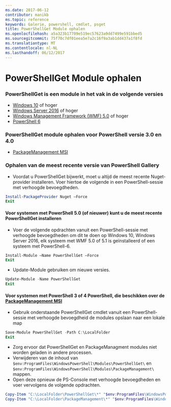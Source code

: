 ```yaml
---
ms.date: 2017-06-12
contributor: manikb
ms.topic: reference
keywords: Galerie, powershell, cmdlet, psget
title: PowerShellGet Module ophalen
ms.openlocfilehash: a5a323b17709e519ec57623a9dd7499e591bbed5
ms.sourcegitcommit: 75f70c7df01eea5e7a2c16f9a3ab1dd437a1f8fd
ms.translationtype: MT
ms.contentlocale: nl-NL
ms.lasthandoff: 06/12/2017
---
```

<a name="get-powershellget-module"></a>PowerShellGet Module ophalen
========================

### <a name="powershellget-is-an-in-box-module-in-the-following-releases"></a>PowerShellGet is een module in het vak in de volgende versies
- [Windows 10](https://www.microsoft.com/en-us/windows/get-windows-10) of hoger
- [Windows Server 2016](https://technet.microsoft.com/en-us/windows-server-docs/get-started/windows-server-2016) of hoger
- [Windows Management Framework (WMF) 5.0](https://www.microsoft.com/en-us/download/details.aspx?id=50395) of hoger
- [PowerShell 6](https://github.com/PowerShell/PowerShell/releases)

### <a name="get-powershellget-module-for-powershell-versions-30-and-40"></a>PowerShellGet module ophalen voor PowerShell versie 3.0 en 4.0
- [PackageManagement MSI](http://go.microsoft.com/fwlink/?LinkID=746217&clcid=0x409) 

### <a name="get-the-latest-version-from-powershell-gallery"></a>Ophalen van de meest recente versie van PowerShell Gallery

- Voordat u PowerShellGet bijwerkt, moet u altijd de meest recente Nuget-provider installeren. Voer hiertoe de volgende in een PowerShell-sessie met verhoogde bevoegdheden.
```powershell
Install-PackageProvider Nuget –Force
Exit
```

#### <a name="for-systems-with-powershell-50-or-newer-you-can-install-the-latest-powershellget"></a>Voor systemen met PowerShell 5.0 (of nieuwer) kunt u de meest recente PowerShellGet installeren 
- Voer de volgende opdrachten vanuit een PowerShell-sessie met verhoogde bevoegdheden om dit te doen op Windows 10, Windows Server 2016, elk systeem met WMF 5.0 of 5.1 is geïnstalleerd of een systeem met PowerShell-6.
```powershell
Install-Module –Name PowerShellGet –Force
Exit
```

- Update-Module gebruiken om nieuwe versies.
```powershell
Update-Module -Name PowerShellGet
Exit
```

#### <a name="for-systems-running-powershell-3-or-powershell-4-that-have-installed-the-packagemanagement-msihttpgomicrosoftcomfwlinklinkid746217clcid0x409"></a>Voor systemen met PowerShell 3 of 4 PowerShell, die beschikken over de [PackageManagement MSI](http://go.microsoft.com/fwlink/?LinkID=746217&clcid=0x409)

- Gebruik onderstaande PowerShellGet cmdlet vanuit een PowerShell-sessie met verhoogde bevoegdheid de modules opslaan naar een lokale map

```powershell
Save-Module PowerShellGet -Path C:\LocalFolder
Exit
```

- Zorg ervoor dat PowerShellGet en PackageManagment modules niet worden geladen in andere processen.
- Verwijderen van de inhoud van `$env:ProgramFiles\WindowsPowerShell\Modules\PowerShellGet\` en `$env:ProgramFiles\WindowsPowerShell\Modules\PackageManagement\` mappen.
- Open deze opnieuw de PS-Console met verhoogde bevoegdheden en voer vervolgens de volgende opdrachten.

```powershell
Copy-Item "C:\LocalFolder\PowerShellGet\*" "$env:ProgramFiles\WindowsPowerShell\Modules\PowerShellGet\" -Recurse -Force
Copy-Item "C:\LocalFolder\PackageManagement\*" "$env:ProgramFiles\WindowsPowerShell\Modules\PackageManagement\" -Recurse -Force